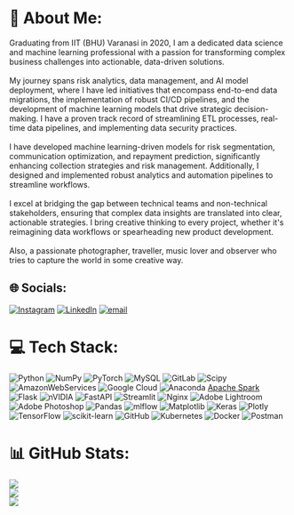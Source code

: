 # 💫 About Me:
Graduating from IIT (BHU) Varanasi in 2020, I am a dedicated data science and machine learning professional with a passion for transforming complex business challenges into actionable, data-driven solutions.<br><br>My journey spans risk analytics, data management, and AI model deployment, where I have led initiatives that encompass end-to-end data migrations, the implementation of robust CI/CD pipelines, and the development of machine learning models that drive strategic decision-making. I have a proven track record of streamlining ETL processes, real-time data pipelines, and implementing data security practices.<br><br>I have developed machine learning-driven models for risk segmentation, communication optimization, and repayment prediction, significantly enhancing collection strategies and risk management. Additionally, I designed and implemented robust analytics and automation pipelines to streamline workflows.<br><br>I excel at bridging the gap between technical teams and non-technical stakeholders, ensuring that complex data insights are translated into clear, actionable strategies. I bring creative thinking to every project, whether it's reimagining data workflows or spearheading new product development.<br><br>Also, a passionate photographer, traveller, music lover and observer who tries to capture the world in some creative way.


## 🌐 Socials:
[![Instagram](https://img.shields.io/badge/Instagram-%23E4405F.svg?logo=Instagram&logoColor=white)](https://instagram.com/dushyantshekhawawt_) [![LinkedIn](https://img.shields.io/badge/LinkedIn-%230077B5.svg?logo=linkedin&logoColor=white)](https://linkedin.com/in/dushyant-singh-3214a8144) [![email](https://img.shields.io/badge/Email-D14836?logo=gmail&logoColor=white)](mailto:dushyant.singh.civ16@itbhu.ac.in) 

# 💻 Tech Stack:
![Python](https://img.shields.io/badge/python-3670A0?style=plastic&logo=python&logoColor=ffdd54) ![NumPy](https://img.shields.io/badge/numpy-%23013243.svg?style=plastic&logo=numpy&logoColor=white) ![PyTorch](https://img.shields.io/badge/PyTorch-%23EE4C2C.svg?style=plastic&logo=PyTorch&logoColor=white) ![MySQL](https://img.shields.io/badge/mysql-4479A1.svg?style=plastic&logo=mysql&logoColor=white) ![GitLab](https://img.shields.io/badge/gitlab-%23181717.svg?style=plastic&logo=gitlab&logoColor=white) ![Scipy](https://img.shields.io/badge/SciPy-%230C55A5.svg?style=plastic&logo=scipy&logoColor=%white) ![AmazonWebServices](https://img.shields.io/badge/AmazonWebservices-%234285F4.svg?style=plastic&logo=google-cloud&logoColor=white)
![Google Cloud](https://img.shields.io/badge/GoogleCloud-%234285F4.svg?style=plastic&logo=google-cloud&logoColor=white) ![Anaconda](https://img.shields.io/badge/Anaconda-%2344A833.svg?style=for-the-badge&logo=anaconda&logoColor=white)
[Apache Spark](https://img.shields.io/badge/Apache%20Spark-FDEE21?style=plastic&logo=apachespark&logoColor=black) ![Flask](https://img.shields.io/badge/flask-%23000.svg?style=plastic&logo=flask&logoColor=white) ![nVIDIA](https://img.shields.io/badge/cuda-000000.svg?style=plastic&logo=nVIDIA&logoColor=green) ![FastAPI](https://img.shields.io/badge/FastAPI-005571?style=plastic&logo=fastapi) ![Streamlit](https://img.shields.io/badge/Streamlit-%23FE4B4B.svg?style=plastic&logo=streamlit&logoColor=white) ![Nginx](https://img.shields.io/badge/nginx-%23009639.svg?style=plastic&logo=nginx&logoColor=white) ![Adobe Lightroom](https://img.shields.io/badge/Adobe%20Lightroom-31A8FF.svg?style=plastic&logo=Adobe%20Lightroom&logoColor=white) ![Adobe Photoshop](https://img.shields.io/badge/adobe%20photoshop-%2331A8FF.svg?style=plastic&logo=adobe%20photoshop&logoColor=white) ![Pandas](https://img.shields.io/badge/pandas-%23150458.svg?style=plastic&logo=pandas&logoColor=white) ![mlflow](https://img.shields.io/badge/mlflow-%23d9ead3.svg?style=plastic&logo=numpy&logoColor=blue) ![Matplotlib](https://img.shields.io/badge/Matplotlib-%23ffffff.svg?style=plastic&logo=Matplotlib&logoColor=black) ![Keras](https://img.shields.io/badge/Keras-%23D00000.svg?style=plastic&logo=Keras&logoColor=white) ![Plotly](https://img.shields.io/badge/Plotly-%233F4F75.svg?style=plastic&logo=plotly&logoColor=white) ![TensorFlow](https://img.shields.io/badge/TensorFlow-%23FF6F00.svg?style=plastic&logo=TensorFlow&logoColor=white) ![scikit-learn](https://img.shields.io/badge/scikit--learn-%23F7931E.svg?style=plastic&logo=scikit-learn&logoColor=white) ![GitHub](https://img.shields.io/badge/github-%23121011.svg?style=plastic&logo=github&logoColor=white) ![Kubernetes](https://img.shields.io/badge/kubernetes-%23326ce5.svg?style=plastic&logo=kubernetes&logoColor=white) ![Docker](https://img.shields.io/badge/docker-%230db7ed.svg?style=plastic&logo=docker&logoColor=white) ![Postman](https://img.shields.io/badge/Postman-FF6C37?style=plastic&logo=postman&logoColor=white)
# 📊 GitHub Stats:
![](https://github-readme-stats.vercel.app/api?username=dushyant4342&theme=dark&hide_border=false&include_all_commits=false&count_private=false)<br/>
![](https://nirzak-streak-stats.vercel.app/?user=dushyant4342&theme=dark&hide_border=false)<br/>
![](https://github-readme-stats.vercel.app/api/top-langs/?username=dushyant4342&theme=dark&hide_border=false&include_all_commits=false&count_private=false&layout=compact)
